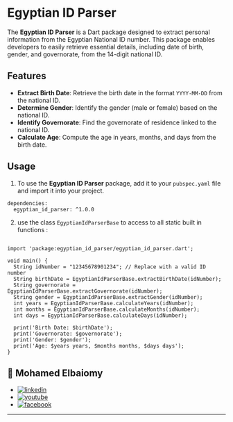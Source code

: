 # Egyptian ID Parser

The **Egyptian ID Parser** is a Dart package designed to extract personal information from the Egyptian National ID number. This package enables developers to easily retrieve essential details, including date of birth, gender, and governorate, from the 14-digit national ID.

## Features

- **Extract Birth Date**: Retrieve the birth date in the format `YYYY-MM-DD` from the national ID.
- **Determine Gender**: Identify the gender (male or female) based on the national ID.
- **Identify Governorate**: Find the governorate of residence linked to the national ID.
- **Calculate Age**: Compute the age in years, months, and days from the birth date.

## Usage

1) To use the **Egyptian ID Parser** package, add it to your `pubspec.yaml` file and import it into your project.

```
dependencies:
  egyptian_id_parser: ^1.0.0
```
2) use the class `EgyptianIdParserBase` to access to all static built in functions :

``` 

import 'package:egyptian_id_parser/egyptian_id_parser.dart';

void main() {
  String idNumber = "12345678901234"; // Replace with a valid ID number
  String birthDate = EgyptianIdParserBase.extractBirthDate(idNumber);
  String governorate = EgyptianIdParserBase.extractGovernorate(idNumber);
  String gender = EgyptianIdParserBase.extractGender(idNumber);
  int years = EgyptianIdParserBase.calculateYears(idNumber);
  int months = EgyptianIdParserBase.calculateMonths(idNumber);
  int days = EgyptianIdParserBase.calculateDays(idNumber);

  print('Birth Date: $birthDate');
  print('Governorate: $governorate');
  print('Gender: $gender');
  print('Age: $years years, $months months, $days days');
}
```

## 🔗 Mohamed Elbaiomy


* [![linkedin](https://img.shields.io/static/v1?message=LinkedIn&logo=linkedin&label=&color=0077B5&logoColor=white&labelColor=&style=for-the-badge%22%20height=%2235%22%20alt=%22linkedin%20logo%22)](https://www.linkedin.com/in/mohamed-elbaiomy262003/)
* [![youtube](https://img.shields.io/static/v1?message=Youtube&logo=youtube&label=&color=FF0000&logoColor=white&labelColor=&style=for-the-badge%22height=%2235%22alt=%22youtube%20logo%22)](https://www.youtube.com/@mohamedelbaiomy262)
* [![facebook](https://img.shields.io/static/v1?message=Facebook&logo=facebook&label=&color=1877F2&logoColor=white&labelColor=&style=for-the-badge%22%20height=%2235%22%20alt=%22facebook%20logo%22)](https://www.facebook.com/Original262003)

***